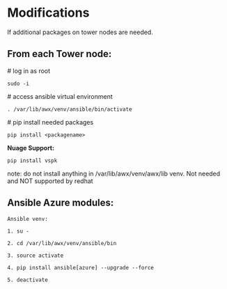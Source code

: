 # Modifications

If additional packages on tower nodes are needed.

## **From each Tower node:**

\# log in as root

`sudo -i`

\# access ansible virtual environment

`. /var/lib/awx/venv/ansible/bin/activate`

\# pip install needed packages

`pip install <packagename>`

**Nuage Support:**

`pip install vspk`

note: do not install anything in /var/lib/awx/venv/awx/lib venv. Not needed and NOT supported by redhat

## Ansible Azure modules:

`Ansible venv:`

`1. su -`

`2. cd /var/lib/awx/venv/ansible/bin`

`3. source activate`

`4. pip install ansible[azure] --upgrade --force`

`5. deactivate`
